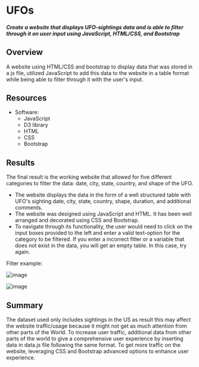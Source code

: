 # UFOs 
#### *Create a website that displays UFO-sightings data and is able to filter through it on user input using JavaScript, HTML/CSS, and Bootstrap*

## Overview 
A website using HTML/CSS and bootstrap to display data that was stored in a js file, utilized JavaScript to add this data to the website in a table format while being able to filter through it with the user's input. 

## Resources

- Software:
  - JavaScript
  - D3 library
  - HTML
  - CSS
  - Bootstrap

## Results
The final result is the working website that allowed for five different categories to filter the data: date, city, state, country, and shape of the UFO.  

- The website displays the data in the form of a well structured table with UFO's sighting date, city, state, country, shape, duration, and additional comments. 
- The website was designed using JavaScript and HTML. It has been well arranged and decorated using CSS and Bootstrap. 
- To navigate through its functionality, the user would need to click on the input boxes provided to the left and enter a valid text-option for the category to be filtered. If you enter a incorrect fitler or a variable that does not exist in the data, you will get an empty table. In this case, try again.

Filter example:

![image](https://user-images.githubusercontent.com/96051648/156905912-9b8eb71c-b25f-4105-8650-de3bfe697312.png)

![image](https://user-images.githubusercontent.com/96051648/156905950-a5460e85-c506-4ddb-9a7d-10cb9e90ac33.png)

## Summary
The dataset used only includes sightings in the US as result this may affect the website traffic/usage because it might not get as much attention from other parts of the World. To increase user traffic, additional data from other parts of the world to give a comprehensive user experience by inserting data in data.js file following the same format. To get more traffic on the website, leveraging CSS and Bootstrap advanced options to enhance user experience. 
